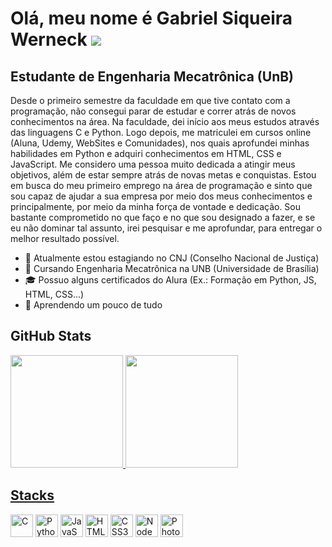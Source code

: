 # Olá, meu nome é Gabriel Siqueira Werneck ![](https://user-images.githubusercontent.com/18350557/176309783-0785949b-9127-417c-8b55-ab5a4333674e.gif)
## Estudante de Engenharia Mecatrônica (UnB)

Desde o primeiro semestre da faculdade em que tive contato com a programação, não consegui parar de estudar e correr atrás de novos conhecimentos na área. Na faculdade, dei início aos meus estudos através das linguagens C e Python. Logo depois, me matriculei em cursos online (Aluna, Udemy, WebSites e Comunidades), nos quais aprofundei minhas habilidades em Python e adquiri conhecimentos em HTML, CSS e JavaScript.
Me considero uma pessoa muito dedicada a atingir meus objetivos, além de estar sempre atrás de novas metas e conquistas. Estou em busca do meu primeiro emprego na área de programação e sinto que sou capaz de ajudar a sua empresa por meio dos meus conhecimentos e principalmente, por meio da minha força de vontade e dedicação. Sou bastante comprometido no que faço e no que sou designado a fazer, e se eu não dominar tal assunto, irei pesquisar e me aprofundar, para entregar o melhor resultado possível.

- 🔭 Atualmente estou estagiando no CNJ (Conselho Nacional de Justiça)
- 🏫 Cursando Engenharia Mecatrônica na UNB (Universidade de Brasília)
- 🎓 Possuo alguns certificados do Alura (Ex.: Formação em Python, JS, HTML, CSS...)
- 🌱 Aprendendo um pouco de tudo
<!--
- 👯 I’m looking to collaborate on ...
- 🤔 I’m looking for help with ...
-->

## GitHub Stats
<div>
  <a href="http://github.com/gswerneck">
  <img height="180em" src="https://github-readme-stats.vercel.app/api?username=gswerneck&theme=github_dark&show_icons=true">
  <img height="180em" src="https://github-readme-stats.vercel.app/api/top-langs/?username=gswerneck&layout=compact&theme=github_dark"
</div>

## Stacks

<p align="left">
<a href="https://docs.microsoft.com/en-us/cpp/?view=msvc-170" target="_blank" rel="noreferrer"><img src="https://raw.githubusercontent.com/danielcranney/readme-generator/main/public/icons/skills/c-colored.svg" width="36" height="36" alt="C" /></a>
<a href="https://www.python.org/" target="_blank" rel="noreferrer"><img src="https://raw.githubusercontent.com/danielcranney/readme-generator/main/public/icons/skills/python-colored.svg" width="36" height="36" alt="Python" /></a>
<a href="https://developer.mozilla.org/en-US/docs/Web/JavaScript" target="_blank" rel="noreferrer"><img src="https://raw.githubusercontent.com/danielcranney/readme-generator/main/public/icons/skills/javascript-colored.svg" width="36" height="36" alt="JavaScript" /></a>
<a href="https://developer.mozilla.org/en-US/docs/Glossary/HTML5" target="_blank" rel="noreferrer"><img src="https://raw.githubusercontent.com/danielcranney/readme-generator/main/public/icons/skills/html5-colored.svg" width="36" height="36" alt="HTML5" /></a>
<a href="https://www.w3.org/TR/CSS/#css" target="_blank" rel="noreferrer"><img src="https://raw.githubusercontent.com/danielcranney/readme-generator/main/public/icons/skills/css3-colored.svg" width="36" height="36" alt="CSS3" /></a>
<a href="https://nodejs.org/en/" target="_blank" rel="noreferrer"><img src="https://raw.githubusercontent.com/danielcranney/readme-generator/main/public/icons/skills/nodejs-colored.svg" width="36" height="36" alt="NodeJS" /></a>
<a href="https://www.adobe.com/uk/products/photoshop.html" target="_blank" rel="noreferrer"><img src="https://raw.githubusercontent.com/danielcranney/readme-generator/main/public/icons/skills/photoshop-colored.svg" width="36" height="36" alt="Photoshop" /></a>
</p>
